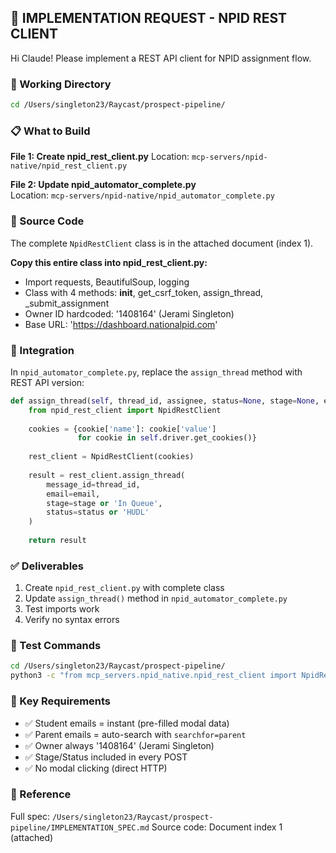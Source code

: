 ## 🚀 IMPLEMENTATION REQUEST - NPID REST CLIENT

Hi Claude! Please implement a REST API client for NPID assignment flow.

### 📁 Working Directory
```bash
cd /Users/singleton23/Raycast/prospect-pipeline/
```

### 📋 What to Build

**File 1: Create npid_rest_client.py**
Location: `mcp-servers/npid-native/npid_rest_client.py`

**File 2: Update npid_automator_complete.py**  
Location: `mcp-servers/npid-native/npid_automator_complete.py`

### 📖 Source Code

The complete `NpidRestClient` class is in the attached document (index 1).

**Copy this entire class into npid_rest_client.py:**
- Import requests, BeautifulSoup, logging
- Class with 4 methods: __init__, get_csrf_token, assign_thread, _submit_assignment
- Owner ID hardcoded: '1408164' (Jerami Singleton)
- Base URL: 'https://dashboard.nationalpid.com'

### 🔧 Integration

In `npid_automator_complete.py`, replace the `assign_thread` method with REST API version:

```python
def assign_thread(self, thread_id, assignee, status=None, stage=None, email=None, **kwargs):
    from npid_rest_client import NpidRestClient
    
    cookies = {cookie['name']: cookie['value'] 
               for cookie in self.driver.get_cookies()}
    
    rest_client = NpidRestClient(cookies)
    
    result = rest_client.assign_thread(
        message_id=thread_id,
        email=email,
        stage=stage or 'In Queue',
        status=status or 'HUDL'
    )
    
    return result
```

### ✅ Deliverables

1. Create `npid_rest_client.py` with complete class
2. Update `assign_thread()` method in `npid_automator_complete.py`
3. Test imports work
4. Verify no syntax errors

### 🧪 Test Commands

```bash
cd /Users/singleton23/Raycast/prospect-pipeline/
python3 -c "from mcp_servers.npid_native.npid_rest_client import NpidRestClient; print('✅')"
```

### 🎯 Key Requirements

- ✅ Student emails = instant (pre-filled modal data)
- ✅ Parent emails = auto-search with `searchfor=parent`
- ✅ Owner always '1408164' (Jerami Singleton)
- ✅ Stage/Status included in every POST
- ✅ No modal clicking (direct HTTP)

### 📎 Reference

Full spec: `/Users/singleton23/Raycast/prospect-pipeline/IMPLEMENTATION_SPEC.md`
Source code: Document index 1 (attached)
